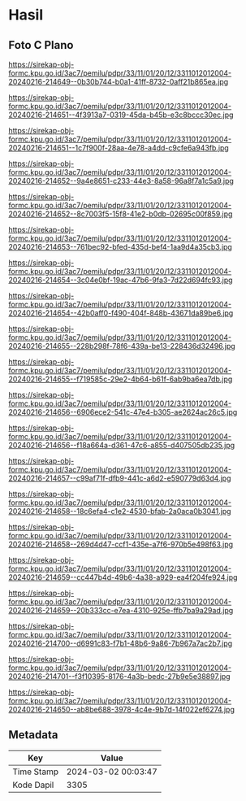 # Hasil

## Foto C Plano

https://sirekap-obj-formc.kpu.go.id/3ac7/pemilu/pdpr/33/11/01/20/12/3311012012004-20240216-214649--0b30b744-b0a1-41ff-8732-0aff21b865ea.jpg

https://sirekap-obj-formc.kpu.go.id/3ac7/pemilu/pdpr/33/11/01/20/12/3311012012004-20240216-214651--4f3913a7-0319-45da-b45b-e3c8bccc30ec.jpg

https://sirekap-obj-formc.kpu.go.id/3ac7/pemilu/pdpr/33/11/01/20/12/3311012012004-20240216-214651--1c7f900f-28aa-4e78-a4dd-c9cfe6a943fb.jpg

https://sirekap-obj-formc.kpu.go.id/3ac7/pemilu/pdpr/33/11/01/20/12/3311012012004-20240216-214652--9a4e8651-c233-44e3-8a58-96a8f7a1c5a9.jpg

https://sirekap-obj-formc.kpu.go.id/3ac7/pemilu/pdpr/33/11/01/20/12/3311012012004-20240216-214652--8c7003f5-15f8-41e2-b0db-02695c00f859.jpg

https://sirekap-obj-formc.kpu.go.id/3ac7/pemilu/pdpr/33/11/01/20/12/3311012012004-20240216-214653--761bec92-bfed-435d-bef4-1aa9d4a35cb3.jpg

https://sirekap-obj-formc.kpu.go.id/3ac7/pemilu/pdpr/33/11/01/20/12/3311012012004-20240216-214654--3c04e0bf-19ac-47b6-9fa3-7d22d694fc93.jpg

https://sirekap-obj-formc.kpu.go.id/3ac7/pemilu/pdpr/33/11/01/20/12/3311012012004-20240216-214654--42b0aff0-f490-404f-848b-43671da89be6.jpg

https://sirekap-obj-formc.kpu.go.id/3ac7/pemilu/pdpr/33/11/01/20/12/3311012012004-20240216-214655--228b298f-78f6-439a-be13-228436d32496.jpg

https://sirekap-obj-formc.kpu.go.id/3ac7/pemilu/pdpr/33/11/01/20/12/3311012012004-20240216-214655--f719585c-29e2-4b64-b61f-6ab9ba6ea7db.jpg

https://sirekap-obj-formc.kpu.go.id/3ac7/pemilu/pdpr/33/11/01/20/12/3311012012004-20240216-214656--6906ece2-541c-47e4-b305-ae2624ac26c5.jpg

https://sirekap-obj-formc.kpu.go.id/3ac7/pemilu/pdpr/33/11/01/20/12/3311012012004-20240216-214656--f18a664a-d361-47c6-a855-d407505db235.jpg

https://sirekap-obj-formc.kpu.go.id/3ac7/pemilu/pdpr/33/11/01/20/12/3311012012004-20240216-214657--c99af71f-dfb9-441c-a6d2-e590779d63d4.jpg

https://sirekap-obj-formc.kpu.go.id/3ac7/pemilu/pdpr/33/11/01/20/12/3311012012004-20240216-214658--18c6efa4-c1e2-4530-bfab-2a0aca0b3041.jpg

https://sirekap-obj-formc.kpu.go.id/3ac7/pemilu/pdpr/33/11/01/20/12/3311012012004-20240216-214658--269d4d47-ccf1-435e-a7f6-970b5e498f63.jpg

https://sirekap-obj-formc.kpu.go.id/3ac7/pemilu/pdpr/33/11/01/20/12/3311012012004-20240216-214659--cc447b4d-49b6-4a38-a929-ea4f204fe924.jpg

https://sirekap-obj-formc.kpu.go.id/3ac7/pemilu/pdpr/33/11/01/20/12/3311012012004-20240216-214659--20b333cc-e7ea-4310-925e-ffb7ba9a29ad.jpg

https://sirekap-obj-formc.kpu.go.id/3ac7/pemilu/pdpr/33/11/01/20/12/3311012012004-20240216-214700--d6991c83-f7b1-48b6-9a86-7b967a7ac2b7.jpg

https://sirekap-obj-formc.kpu.go.id/3ac7/pemilu/pdpr/33/11/01/20/12/3311012012004-20240216-214701--f3f10395-8176-4a3b-bedc-27b9e5e38897.jpg

https://sirekap-obj-formc.kpu.go.id/3ac7/pemilu/pdpr/33/11/01/20/12/3311012012004-20240216-214650--ab8be688-3978-4c4e-9b7d-14f022ef6274.jpg


## Metadata

| Key        | Value               |
| ---------- | ------------------- |
| Time Stamp | 2024-03-02 00:03:47 |
| Kode Dapil | 3305                |



